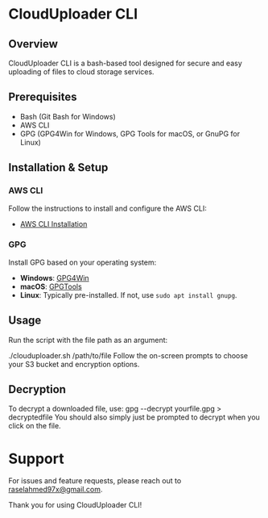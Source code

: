 # CloudUploader CLI

## Overview
CloudUploader CLI is a bash-based tool designed for secure and easy uploading of files to cloud storage services.

## Prerequisites
- Bash (Git Bash for Windows)
- AWS CLI
- GPG (GPG4Win for Windows, GPG Tools for macOS, or GnuPG for Linux)

## Installation & Setup

### AWS CLI
Follow the instructions to install and configure the AWS CLI:
- [AWS CLI Installation](https://aws.amazon.com/cli/)

### GPG
Install GPG based on your operating system:
- **Windows**: [GPG4Win](https://www.gpg4win.org/)
- **macOS**: [GPGTools](https://gpgtools.org/)
- **Linux**: Typically pre-installed. If not, use `sudo apt install gnupg`.

## Usage
Run the script with the file path as an argument:

./clouduploader.sh /path/to/file
Follow the on-screen prompts to choose your S3 bucket and encryption options.

## Decryption
To decrypt a downloaded file, use:
gpg --decrypt yourfile.gpg > decryptedfile
You should also simply just be prompted to decrypt when you click on the file.

# Support
For issues and feature requests, please reach out to raselahmed97x@gmail.com.

Thank you for using CloudUploader CLI!










